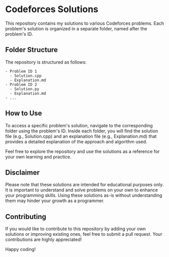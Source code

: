 # Codeforces Solutions 

This repository contains my solutions to various Codeforces problems. Each problem's solution is organized in a separate folder, named after the problem's ID.

## Folder Structure

The repository is structured as follows:

```
- Problem ID 1
  - Solution.cpp
  - Explanation.md
- Problem ID 2
  - Solution.py
  - Explanation.md
- ...
```

## How to Use

To access a specific problem's solution, navigate to the corresponding folder using the problem's ID. Inside each folder, you will find the solution file (e.g., Solution.cpp) and an explanation file (e.g., Explanation.md) that provides a detailed explanation of the approach and algorithm used.

Feel free to explore the repository and use the solutions as a reference for your own learning and practice.

## Disclaimer

Please note that these solutions are intended for educational purposes only. It is important to understand and solve problems on your own to enhance your programming skills. Using these solutions as-is without understanding them may hinder your growth as a programmer.

## Contributing

If you would like to contribute to this repository by adding your own solutions or improving existing ones, feel free to submit a pull request. Your contributions are highly appreciated!

Happy coding!
